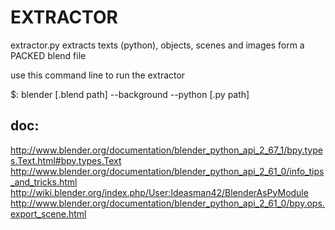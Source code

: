 EXTRACTOR
=========

extractor.py extracts texts (python), objects, scenes and images form a PACKED blend file

use this command line to run the extractor

  $: blender [.blend path] --background --python [.py path]


doc:
----
http://www.blender.org/documentation/blender_python_api_2_67_1/bpy.types.Text.html#bpy.types.Text
http://www.blender.org/documentation/blender_python_api_2_61_0/info_tips_and_tricks.html
http://wiki.blender.org/index.php/User:Ideasman42/BlenderAsPyModule
http://www.blender.org/documentation/blender_python_api_2_61_0/bpy.ops.export_scene.html
